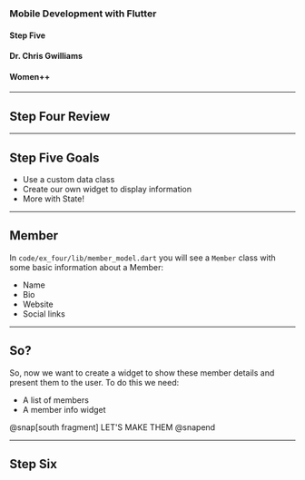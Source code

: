 ### Mobile Development with Flutter
#### Step Five
#### Dr. Chris Gwilliams
#### Women++

---

## Step Four Review

---

## Step Five Goals

* Use a custom data class
* Create our own widget to display information
* More with State!

---

## Member

In `code/ex_four/lib/member_model.dart` you will see a `Member` class with some basic information about a Member:
* Name
* Bio
* Website
* Social links

---

## So?

So, now we want to create a widget to show these member details and present them to the user. To do this we need:
* A list of members
* A member info widget

@snap[south fragment]
LET'S MAKE THEM
@snapend

---

## Step Six









